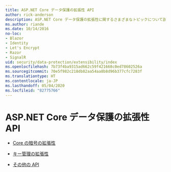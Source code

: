 ```yaml
---
title: ASP.NET Core データ保護の拡張性 API
author: rick-anderson
description: ASP.NET Core データ保護の拡張性に関するさまざまなトピックについて説明します。
ms.author: riande
ms.date: 10/14/2016
no-loc:
- Blazor
- Identity
- Let's Encrypt
- Razor
- SignalR
uid: security/data-protection/extensibility/index
ms.openlocfilehash: 7b73f4ba9315ad662c59f421668c0ed78602526a
ms.sourcegitcommit: 70e5f982c218db82aa54aa8b8d96b377cfc7283f
ms.translationtype: HT
ms.contentlocale: ja-JP
ms.lasthandoff: 05/04/2020
ms.locfileid: "82775766"
---
```

# <a name="aspnet-core-data-protection-extensibility-apis"></a>ASP.NET Core データ保護の拡張性 API

* [Core の暗号の拡張性](xref:security/data-protection/extensibility/core-crypto)

* [キー管理の拡張性](xref:security/data-protection/extensibility/key-management)

* [その他の API](xref:security/data-protection/extensibility/misc-apis)
